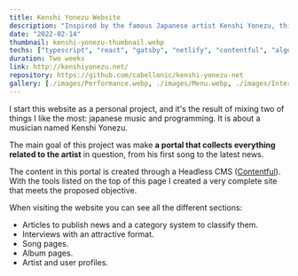```yaml
---
title: Kenshi Yonezu Website
description: "Inspired by the famous Japanese artist Kenshi Yonezu, this website tries to collect and translate into Spanish all his work available on the internet, as well as the latest related news and interviews he has done."
date: "2022-02-14"
thumbnail: kenshi-yonezu-thumbnail.webp
techs: ["typescript", "react", "gatsby", "netlify", "contentful", "algolia"]
duration: Two weeks
link: http://kenshiyonezu.net/
repository: https://github.com/cabellonic/kenshi-yonezu-net
gallery: [./images/Performance.webp, ./images/Menu.webp, ./images/Interview.webp, ./images/Discography.webp, ./images/Disk.webp, ./images/Article.webp, ./images/Song.webp, ./images/Songs.webp ]
---
```


I start this website as a personal project, and it's the result of mixing two of things I like the most: japanese music and programming. It is about a musician named Kenshi Yonezu.

The main goal of this project was make **a portal that collects everything related to the artist** in question, from his first song to the latest news.

The content in this portal is created through a Headless CMS ([Contentful](https://www.contentful.com/)). With the tools listed on the top of this page I created a very complete site that meets the proposed objective.

When visiting the website you can see all the different sections:
- Articles to publish news and a category system to classify them.
- Interviews with an attractive format.
- Song pages.
- Album pages.
- Artist and user profiles.